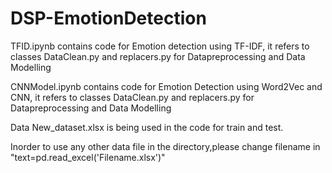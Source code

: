 # DSP-EmotionDetection
TFID.ipynb contains code for Emotion detection using TF-IDF, it refers to classes DataClean.py and replacers.py for Datapreprocessing
and Data Modelling

CNNModel.ipynb contains code for Emotion Detection using Word2Vec and CNN, it refers to classes DataClean.py and replacers.py for Datapreprocessing
and Data Modelling

Data New_dataset.xlsx is being used in the code for train and test.

Inorder to use any other data file in the directory,please change filename in "text=pd.read_excel('Filename.xlsx')"
